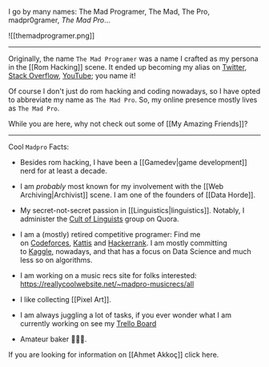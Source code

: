 I go by many names: The Mad Programer, The Mad, The Pro, madpr0gramer, *The Mad Pro*...

![[themadprogramer.png]]

-------------------

Originally, the name `The Mad Programer` was a name I crafted as my persona in the [[Rom Hacking]] scene. It ended up becoming my alias on [Twitter](https://twitter.com/TheMadProgramer), [Stack Overflow](https://stackoverflow.com/users/2089784/madprogramer), [YouTube](https://www.youtube.com/@themadpro); you name it!

Of course I don't just do rom hacking and coding nowadays, so I have opted to abbreviate my name as `The Mad Pro`. So, my online presence mostly lives as `The Mad Pro`.

While you are here, why not check out some of [[My Amazing Friends]]?

------

Cool `Madpro` Facts:

* Besides rom hacking, I have been a [[Gamedev|game development]] nerd for at least a decade.
* I am _probably_ most known for my involvement with the [[Web Archiving|Archivist]] scene. I am one of the founders of [[Data Horde]].
* My secret-not-secret passion in [[Linguistics|linguistics]]. Notably, I administer the [Cult of Linguists](https://linguistics.stackexchange.com/users/17465/madprogramer) group on Quora.
* I am a (mostly) retired competitive programer: Find me on [Codeforces](https://codeforces.com/profile/themadprogramer), [Kattis](https://open.kattis.com/users/ahmet-akkoc) and [Hackerrank](https://www.hackerrank.com/themadpr0gramer). I am mostly committing to [Kaggle](https://www.kaggle.com/themadprogramer), nowadays, and that has a focus on Data Science and much less so on algorithms.

* I am working on a music recs site for folks interested: https://reallycoolwebsite.net/~madpro-musicrecs/all
* I like collecting [[Pixel Art]].
* I am always juggling a lot of tasks, if you ever wonder what I am currently working on see my [Trello Board](https://trello.com/b/GfQkprzF) 
* Amateur baker 🧑🏼‍🍳.

If you are looking for information on [[Ahmet Akkoç]] click here.
